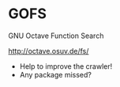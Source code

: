 GOFS
====

GNU Octave Function Search

http://octave.osuv.de/fs/

* Help to improve the crawler!
* Any package missed?
